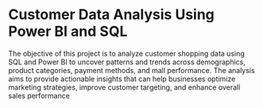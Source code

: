 # Customer Data Analysis Using Power BI and SQL
The objective of this project is to analyze customer shopping data using SQL and Power BI to uncover patterns and trends across demographics, product categories, payment methods, and mall performance. The analysis aims to provide actionable insights that can help businesses optimize marketing strategies, improve customer targeting, and enhance overall sales performance
